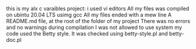 this is my alx c varaibles project:
i used vi editors
All my files was compiled on ubintu 20.04 LTS usimg gcc
All my files ended with a mew line
A README.md file, at the root of the folder of my project
There was  no errors and no warnings during compilation
I was  not allowed to use system
my code  used the Betty style. It was  checked using betty-style.pl and betty-doc.pl
